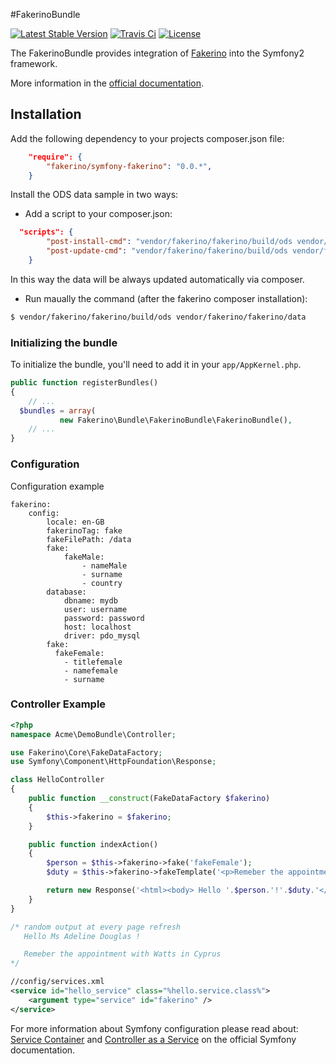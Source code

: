 #FakerinoBundle

[![Latest Stable Version](https://poser.pugx.org/fakerino/symfony-fakerino/v/stable.svg)](https://packagist.org/packages/fakerino/symfony-fakerino)
[![Travis Ci](https://travis-ci.org/niklongstone/symfony-fakerino.svg?branch=master)](https://travis-ci.org/niklongstone/symfony-fakerino)
[![License](https://poser.pugx.org/fakerino/symfony-fakerino/license.svg)](https://packagist.org/packages/fakerino/symfony-fakerino)

The FakerinoBundle provides integration of [Fakerino](https://github.com/niklongstone/Fakerino) into the Symfony2 framework.

More information in the [official documentation](https://github.com/niklongstone/Fakerino/wiki).

## Installation

  Add the following dependency to your projects composer.json file:

```JSON
    "require": {
        "fakerino/symfony-fakerino": "0.0.*",
    }
```
Install the ODS data sample in two ways:
 - Add a script to your composer.json:  
```JSON
  "scripts": {
        "post-install-cmd": "vendor/fakerino/fakerino/build/ods vendor/fakerino/fakerino/data",
        "post-update-cmd": "vendor/fakerino/fakerino/build/ods vendor/fakerino/fakerino/data"
    }
```
 In this way the data will be always updated automatically via composer.

 - Run maually the command (after the fakerino composer installation):  
 ```sh
$ vendor/fakerino/fakerino/build/ods vendor/fakerino/fakerino/data
```

### Initializing the bundle

To initialize the bundle, you'll need to add it in your `app/AppKernel.php`.

```PHP
public function registerBundles()
{
    // ...
  $bundles = array(
           new Fakerino\Bundle\FakerinoBundle\FakerinoBundle(),
    // ...
}
```
### Configuration
Configuration example
```YML
fakerino:
    config:
        locale: en-GB
        fakerinoTag: fake
        fakeFilePath: /data
        fake:
            fakeMale:
                - nameMale
                - surname
                - country
        database:
            dbname: mydb
            user: username
            password: password
            host: localhost
            driver: pdo_mysql
        fake:
          fakeFemale:
            - titlefemale
            - namefemale
            - surname
```

### Controller Example
```PHP
<?php
namespace Acme\DemoBundle\Controller;

use Fakerino\Core\FakeDataFactory;
use Symfony\Component\HttpFoundation\Response;

class HelloController
{
    public function __construct(FakeDataFactory $fakerino)
    {
        $this->fakerino = $fakerino;
    }

    public function indexAction()
    {
        $person = $this->fakerino->fake('fakeFemale');
        $duty = $this->fakerino->fakeTemplate('<p>Remeber the appointment with {{ surname }} in {{ country }}</p>');

        return new Response('<html><body> Hello '.$person.'!'.$duty.'</body></html>');
    }
}

/* random output at every page refresh
   Hello Ms Adeline Douglas !

   Remeber the appointment with Watts in Cyprus
*/
```

```XML
//config/services.xml
<service id="hello_service" class="%hello.service.class%">
    <argument type="service" id="fakerino" />
</service>
```
For more information about Symfony configuration please read about:  
[Service Container](http://symfony.com/doc/current/book/service_container.html) and [Controller as a Service](http://symfony.com/doc/current/cookbook/controller/service.html) on the official Symfony documentation.
